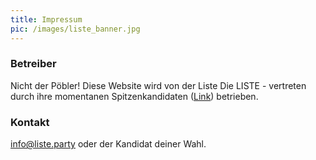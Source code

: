 ```yaml
---
title: Impressum
pic: /images/liste_banner.jpg 
---
```


### Betreiber
Nicht der Pöbler!
Diese Website wird von der Liste Die LISTE - vertreten durch ihre momentanen Spitzenkandidaten ([Link](https://liste.party/about.html)) betrieben.

### Kontakt
[info@liste.party](mailto:info@liste.party) oder der Kandidat deiner Wahl.
